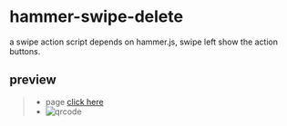 # hammer-swipe-delete
a swipe action script depends on hammer.js, swipe left show the action buttons.

## preview
> * page [click here](https://yangyuji.github.io/hammer-swipe-delete/demo.html)
> * ![qrcode](https://github.com/yangyuji/hammer-swipe-delete/blob/master/qrcode.png)